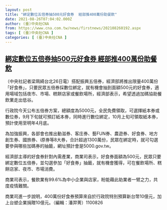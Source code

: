 ```yaml
---
layout: post
title: "綁定數位五倍券抽500元好食券  經部推400萬份助餐飲"
date: 2021-08-26T07:04:02.000Z
author: (臺)中央社CNA
from: https://www.cna.com.tw/news/firstnews/202108260192.aspx
tags: [ (臺)中央社CNA ]
categories: [ (臺)中央社CNA ]
---
```

<!--1629961442000-->
[綁定數位五倍券抽500元好食券  經部推400萬份助餐飲](https://www.cna.com.tw/news/firstnews/202108260192.aspx)
------

<div>
<div></div><div class="paragraph"><p>（中央社記者梁珮綺台北26日電）搭配振興五倍券，經濟部將推出限量400萬份「好食券」，只要民眾五倍券採數位綁定，就有機會抽到面額500元的好食券，適用場域包括夜市、市場、糕餅店家或餐飲場所，經濟部表示，希望透過加碼協助餐飲業走出低谷。</p><p>行政院今天公布五倍券方案，總額度為5000元，全民免費領取，可選擇紙本券或數位券，9月下旬就可預訂紙本券，同時進行數位綁定，10月上旬可領取紙本券，預計使用至明年4月底。</p><p>為加強振興，各部會也推出動滋券、客庄券、藝FUN券、農遊券、好食券、地方創生券、國旅券、i原券等8大券，合計超過1300萬份，民眾在綁定時，就可勾選要參與哪些加碼券的抽籤，網址預計會是5000.gov.tw。</p><p>經濟部主導的好食券針對內需產業，商業司表示，好食券面額為500元，民眾只要綁定數位五倍券，並勾選參加「好食券」抽籤，就有機會獲得，可在餐飲場所、糕餅店家、夜市、市場消費。</p><p>商業司表示，餐飲業有99.6%為中小企業與店家，盼能藉此助業者一臂之力，共度疫情難關。</p><p>商業司進一步說明，400萬份好食券預算來自於行政院特別預算新台幣10億元，加上台塑企業捐贈10億元。（編輯：潘羿菁）1100826</p></div>
</div>
